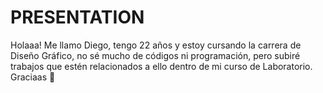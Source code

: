 # PRESENTATION
Holaaa! Me llamo Diego, tengo 22 años y estoy cursando la carrera de Diseño Gráfico, no sé mucho de códigos ni programación, pero subiré trabajos que estén relacionados a ello dentro de mi curso de Laboratorio. Graciaas 🫶
